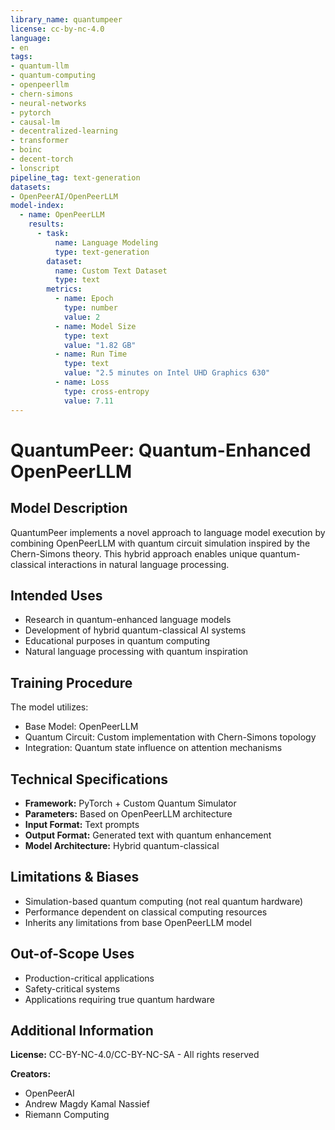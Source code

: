 ```yaml
---
library_name: quantumpeer
license: cc-by-nc-4.0
language:
- en
tags:
- quantum-llm
- quantum-computing
- openpeerllm
- chern-simons
- neural-networks  
- pytorch
- causal-lm
- decentralized-learning
- transformer
- boinc
- decent-torch
- lonscript
pipeline_tag: text-generation
datasets:
- OpenPeerAI/OpenPeerLLM
model-index:
  - name: OpenPeerLLM
    results:
      - task: 
          name: Language Modeling
          type: text-generation
        dataset:
          name: Custom Text Dataset
          type: text
        metrics:
          - name: Epoch
            type: number
            value: 2
          - name: Model Size
            type: text
            value: "1.82 GB"
          - name: Run Time
            type: text
            value: "2.5 minutes on Intel UHD Graphics 630"
          - name: Loss
            type: cross-entropy
            value: 7.11
---
```


# QuantumPeer: Quantum-Enhanced OpenPeerLLM

## Model Description

QuantumPeer implements a novel approach to language model execution by combining OpenPeerLLM with quantum circuit simulation inspired by the Chern-Simons theory. This hybrid approach enables unique quantum-classical interactions in natural language processing.

## Intended Uses

- Research in quantum-enhanced language models
- Development of hybrid quantum-classical AI systems
- Educational purposes in quantum computing
- Natural language processing with quantum inspiration

## Training Procedure

The model utilizes:
- Base Model: OpenPeerLLM
- Quantum Circuit: Custom implementation with Chern-Simons topology
- Integration: Quantum state influence on attention mechanisms

## Technical Specifications

- **Framework:** PyTorch + Custom Quantum Simulator
- **Parameters:** Based on OpenPeerLLM architecture
- **Input Format:** Text prompts
- **Output Format:** Generated text with quantum enhancement
- **Model Architecture:** Hybrid quantum-classical

## Limitations & Biases

- Simulation-based quantum computing (not real quantum hardware)
- Performance dependent on classical computing resources
- Inherits any limitations from base OpenPeerLLM model

## Out-of-Scope Uses

- Production-critical applications
- Safety-critical systems
- Applications requiring true quantum hardware

## Additional Information

**License:** CC-BY-NC-4.0/CC-BY-NC-SA - All rights reserved

**Creators:** 
- OpenPeerAI
- Andrew Magdy Kamal Nassief
- Riemann Computing
